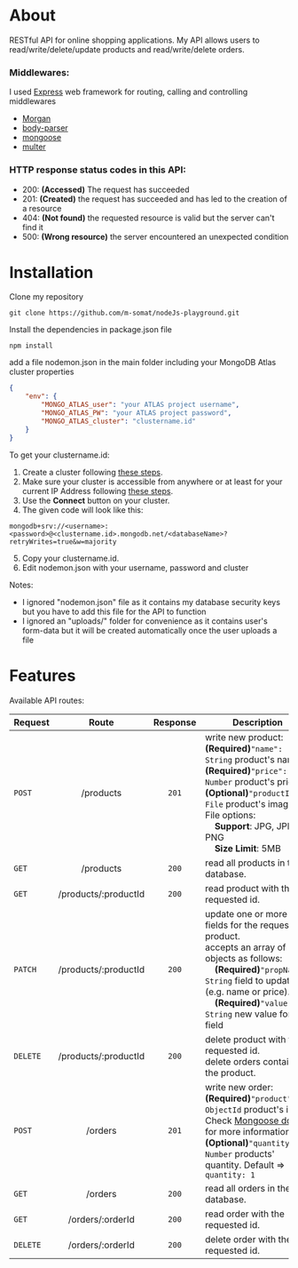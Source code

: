 # About

RESTful API for online shopping applications. My API allows users to read/write/delete/update products and read/write/delete orders.

### Middlewares:

I used [Express](https://expressjs.com/en/guide/using-middleware.html) web framework for routing, calling and controlling middlewares

* [Morgan](http://expressjs.com/en/resources/middleware/morgan.html)
* [body-parser](https://www.npmjs.com/package/body-parser)
* [mongoose](https://mongoosejs.com/docs/middleware.html)
* [multer](http://expressjs.com/en/resources/middleware/multer.html)

### HTTP response status codes in this API:
* 200: **(Accessed)** The request has succeeded
* 201: **(Created)** the request has succeeded and has led to the creation of a resource
* 404: **(Not found)** the requested resource is valid but the server can't find it
* 500: **(Wrong resource)** the server encountered an unexpected condition

# Installation

Clone my repository

```
git clone https://github.com/m-somat/nodeJs-playground.git
```

Install the dependencies in package.json file

```
npm install
```

add a file nodemon.json in the main folder including your MongoDB Atlas cluster properties

```json
{
    "env": {
        "MONGO_ATLAS_user": "your ATLAS project username",
        "MONGO_ATLAS_PW": "your ATLAS project password",
        "MONGO_ATLAS_cluster": "clustername.id"
    }
}
```

To get your clustername.id:
1. Create a cluster following [these steps](https://docs.atlas.mongodb.com/tutorial/create-new-cluster/).
2. Make sure your cluster is accessible from anywhere or at least for your current IP Address following [these steps](https://docs.atlas.mongodb.com/security/ip-access-list/#add-ip-access-list-entries).
3. Use the **Connect** button on your cluster.
4. The given code will look like this:
```
mongodb+srv://<username>:<password>@<clustername.id>.mongodb.net/<databaseName>?retryWrites=true&w=majority
```
5. Copy your clustername.id.
6. Edit nodemon.json with your username, password and cluster

Notes:
* I ignored "nodemon.json" file as it contains my database security keys but you have to add this file for the API to function
* I ignored an "uploads/" folder for convenience as it contains user's form-data but it will be created automatically once the user uploads a file

# Features

Available API routes:

| Request | Route | Response | Description |
| --- | :---: | :---: | --------------- |
| `POST` | /products | `201` | write new product:<br>**(Required)**`"name": String` product's name.<br>**(Required)**`"price": Number` product's price.<br>**(Optional)**`"productImg": File` product's image.<br>File options:<br>&nbsp;&nbsp;&nbsp;&nbsp;**Support**: JPG, JPEG, PNG<br>&nbsp;&nbsp;&nbsp;&nbsp;**Size Limit**: 5MB |
| `GET` | /products | `200` | read all products in the database. |
| `GET` | /products/:productId | `200` | read product with the requested id. |
| `PATCH` | /products/:productId | `200` | update one or more fields for the requested product.<br>accepts an array of objects as follows:<br>&nbsp;&nbsp;&nbsp;&nbsp;**(Required)**`"propName": String` field to update (e.g. name or price).<br>&nbsp;&nbsp;&nbsp;&nbsp;**(Required)**`"value": String` new value for the field |
| `DELETE` | /products/:productId | `200` | delete product with the requested id.<br>delete orders containing the product. |
| `POST` | /orders | `201` | write new order:<br>**(Required)**`"product": ObjectId` product's id. Check [Mongoose docs](https://mongoosejs.com/docs/schematypes.html#objectids) for more information<br>**(Optional)**`"quantity": Number` products' quantity. Default => `quantity: 1` |
| `GET` | /orders | `200` | read all orders in the database. |
| `GET` | /orders/:orderId | `200` | read order with the requested id. |
| `DELETE` | /orders/:orderId | `200` | delete order with the requested id. |

 

